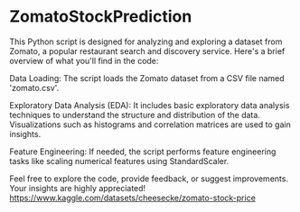 # ZomatoStockPrediction
This Python script is designed for analyzing and exploring a dataset from Zomato, a popular restaurant search and discovery service. Here's a brief overview of what you'll find in the code:

Data Loading: The script loads the Zomato dataset from a CSV file named 'zomato.csv'.

Exploratory Data Analysis (EDA): It includes basic exploratory data analysis techniques to understand the structure and distribution of the data. Visualizations such as histograms and correlation matrices are used to gain insights.

Feature Engineering: If needed, the script performs feature engineering tasks like scaling numerical features using StandardScaler.

Feel free to explore the code, provide feedback, or suggest improvements. Your insights are highly appreciated!
https://www.kaggle.com/datasets/cheesecke/zomato-stock-price
